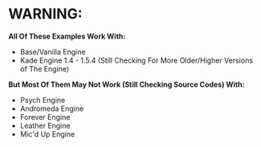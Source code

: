 # WARNING:

**All Of These Examples Work With:**
- Base/Vanilla Engine
- Kade Engine 1.4 - 1.5.4 (Still Checking For More Older/Higher Versions of The Engine)

**But Most Of Them May Not Work (Still Checking Source Codes) With:**
- Psych Engine
- Andromeda Engine
- Forever Engine
- Leather Engine
- Mic'd Up Engine

